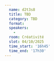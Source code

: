 ```yaml
---
  name: d2t3s8
  title: TBD
  category: TBD
  format: 
  speakers: 
    - 
  room: Créativité
  slot: 04/10/2025
  time_start: '16h45'
  time_end: '17h30'
---
```

